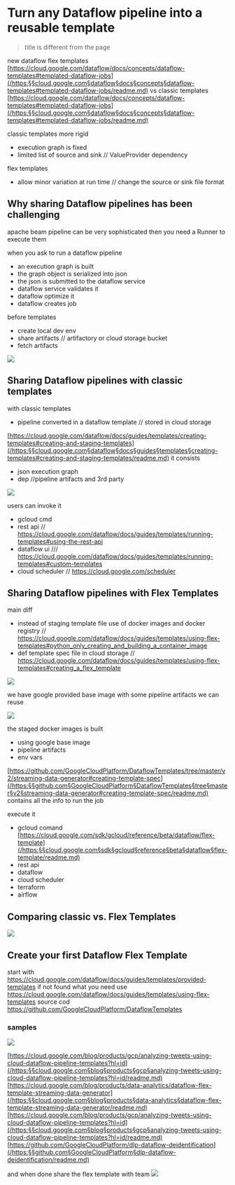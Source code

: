 # Turn any Dataflow pipeline into a reusable template

> title is different from the page 

new dataflow flex templates
[https://cloud.google.com/dataflow/docs/concepts/dataflow-templates#templated-dataflow-jobs](/https:§§cloud.google.com§dataflow§docs§concepts§dataflow-templates#templated-dataflow-jobs/readme.md)
vs
classic templates
[https://cloud.google.com/dataflow/docs/concepts/dataflow-templates#templated-dataflow-jobs](/https:§§cloud.google.com§dataflow§docs§concepts§dataflow-templates#templated-dataflow-jobs/readme.md)

classic templates more rigid 
- execution graph is fixed
- limited list of source and sink  // ValueProvider dependency 

flex templates
- allow minor variation at run time // change the source or sink file format

## Why sharing Dataflow pipelines has been challenging

apache beam pipeline can be very sophisticated
then you need a Runner to execute them

when you ask to  run a dataflow pipeline
- an execution graph  is built
- the graph object is serialized into json
- the json is submitted to  the dataflow service
- dataflow service validates it 
- dataflow optimize it
- dataflow creates job 

before templates
- create local dev env
- share artifacts // artifactory or cloud storage bucket
- fetch artifacts

![](2021-06-18-09-45-50.png)

## Sharing Dataflow pipelines with classic templates

with classic templates
- pipeline converted in a dataflow template // stored in cloud storage

[https://cloud.google.com/dataflow/docs/guides/templates/creating-templates#creating-and-staging-templates](/https:§§cloud.google.com§dataflow§docs§guides§templates§creating-templates#creating-and-staging-templates/readme.md)
it consists 
- json execution graph
- dep //pipeline artifacts and 3rd party

![](2021-06-18-09-50-11.png)

users can invoke it 
- gcloud cmd
- rest api  // https://cloud.google.com/dataflow/docs/guides/templates/running-templates#using-the-rest-api
- dataflow ui /// https://cloud.google.com/dataflow/docs/guides/templates/running-templates#custom-templates
- cloud scheduler // https://cloud.google.com/scheduler

## Sharing Dataflow pipelines with Flex Templates

main diff 
- instead of staging  template file  use of docker images and docker registry  // https://cloud.google.com/dataflow/docs/guides/templates/using-flex-templates#python_only_creating_and_building_a_container_image
- def template spec file in cloud storage  // https://cloud.google.com/dataflow/docs/guides/templates/using-flex-templates#creating_a_flex_template

![](2021-06-18-09-59-47.png)

we have google provided base image with some pipeline artifacts we can reuse 

![](2021-06-18-10-03-32.png)

the staged docker images is built 
- using google base image
- pipeline artifacts
- env vars

[https://github.com/GoogleCloudPlatform/DataflowTemplates/tree/master/v2/streaming-data-generator#creating-template-spec](/https:§§github.com§GoogleCloudPlatform§DataflowTemplates§tree§master§v2§streaming-data-generator#creating-template-spec/readme.md)
contains all the info to run the job

execute it 
- gcloud comand
[https://cloud.google.com/sdk/gcloud/reference/beta/dataflow/flex-template](/https:§§cloud.google.com§sdk§gcloud§reference§beta§dataflow§flex-template/readme.md)
- rest api
- dataflow
- cloud scheduler 
- terraform
- airflow

## Comparing classic vs. Flex Templates

![](2021-06-18-14-32-49.png)

## Create your first Dataflow Flex Template

start with https://cloud.google.com/dataflow/docs/guides/templates/provided-templates
if not found what you need use https://cloud.google.com/dataflow/docs/guides/templates/using-flex-templates
source cod https://github.com/GoogleCloudPlatform/DataflowTemplates

### samples

![](2021-06-18-15-14-15.png)

[https://cloud.google.com/blog/products/gcp/analyzing-tweets-using-cloud-dataflow-pipeline-templates?hl=id](/https:§§cloud.google.com§blog§products§gcp§analyzing-tweets-using-cloud-dataflow-pipeline-templates?hl=id/readme.md)
[https://cloud.google.com/blog/products/data-analytics/dataflow-flex-template-streaming-data-generator](/https:§§cloud.google.com§blog§products§data-analytics§dataflow-flex-template-streaming-data-generator/readme.md)
[https://cloud.google.com/blog/products/gcp/analyzing-tweets-using-cloud-dataflow-pipeline-templates?hl=id](/https:§§cloud.google.com§blog§products§gcp§analyzing-tweets-using-cloud-dataflow-pipeline-templates?hl=id/readme.md)
[https://github.com/GoogleCloudPlatform/dlp-dataflow-deidentification](/https:§§github.com§GoogleCloudPlatform§dlp-dataflow-deidentification/readme.md)

and when done share the flex template with team
![](2021-06-18-15-14-59.png)